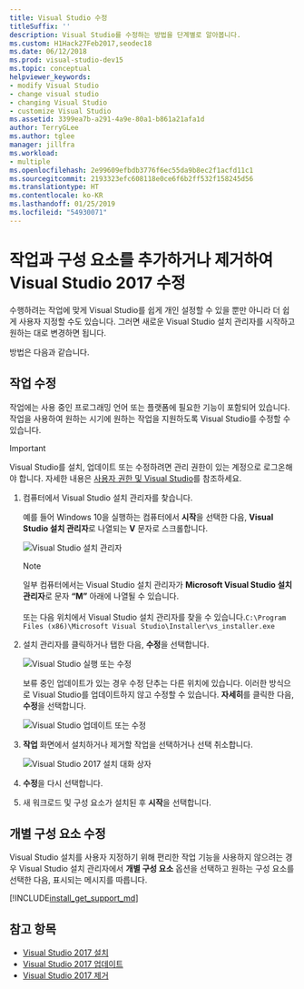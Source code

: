 ```yaml
---
title: Visual Studio 수정
titleSuffix: ''
description: Visual Studio를 수정하는 방법을 단계별로 알아봅니다.
ms.custom: H1Hack27Feb2017,seodec18
ms.date: 06/12/2018
ms.prod: visual-studio-dev15
ms.topic: conceptual
helpviewer_keywords:
- modify Visual Studio
- change visual studio
- changing Visual Studio
- customize Visual Studio
ms.assetid: 3399ea7b-a291-4a9e-80a1-b861a21afa1d
author: TerryGLee
ms.author: tglee
manager: jillfra
ms.workload:
- multiple
ms.openlocfilehash: 2e99609efbdb3776f6ec55da9b8ec2f1acfd11c1
ms.sourcegitcommit: 2193323efc608118e0ce6f6b2ff532f158245d56
ms.translationtype: HT
ms.contentlocale: ko-KR
ms.lasthandoff: 01/25/2019
ms.locfileid: "54930071"
---
```

# <a name="modify-visual-studio-2017-by-adding-or-removing-workloads-and-components"></a>작업과 구성 요소를 추가하거나 제거하여 Visual Studio 2017 수정

수행하려는 작업에 맞게 Visual Studio를 쉽게 개인 설정할 수 있을 뿐만 아니라 더 쉽게 사용자 지정할 수도 있습니다. 그러면 새로운 Visual Studio 설치 관리자를 시작하고 원하는 대로 변경하면 됩니다.

방법은 다음과 같습니다.

## <a name="modify-workloads"></a>작업 수정

 작업에는 사용 중인 프로그래밍 언어 또는 플랫폼에 필요한 기능이 포함되어 있습니다. 작업을 사용하여 원하는 시기에 원하는 작업을 지원하도록 Visual Studio를 수정할 수 있습니다.

>[!IMPORTANT]
>Visual Studio를 설치, 업데이트 또는 수정하려면 관리 권한이 있는 계정으로 로그온해야 합니다. 자세한 내용은 [사용자 권한 및 Visual Studio](../ide/user-permissions-and-visual-studio.md)를 참조하세요.

1. 컴퓨터에서 Visual Studio 설치 관리자를 찾습니다.

     예를 들어 Windows 10을 실행하는 컴퓨터에서 **시작**을 선택한 다음, **Visual Studio 설치 관리자**로 나열되는 **V** 문자로 스크롤합니다.

     ![Visual Studio 설치 관리자](media/vs2017-locate-the-visual-studio-installer.PNG "Microsoft Visual Studio 설치 관리자 찾기")

     >[!NOTE]
     >일부 컴퓨터에서는 Visual Studio 설치 관리자가 **Microsoft Visual Studio 설치 관리자**로 문자 **“M”** 아래에 나열될 수 있습니다.<br/><br/> 또는 다음 위치에서 Visual Studio 설치 관리자를 찾을 수 있습니다.`C:\Program Files (x86)\Microsoft Visual Studio\Installer\vs_installer.exe`

2. 설치 관리자를 클릭하거나 탭한 다음, **수정**을 선택합니다.

     ![Visual Studio 실행 또는 수정](media/modify-visual-studio.png "Visual Studio 2017 수정")

     보류 중인 업데이트가 있는 경우 수정 단추는 다른 위치에 있습니다. 이러한 방식으로 Visual Studio를 업데이트하지 않고 수정할 수 있습니다. **자세히**를 클릭한 다음, **수정**을 선택합니다.

     ![Visual Studio 업데이트 또는 수정](media/modify-or-update-visual-studio.png "Visual Studio 2017 업데이트 또는 수정")

3. **작업** 화면에서 설치하거나 제거할 작업을 선택하거나 선택 취소합니다.

    ![Visual Studio 2017 설치 대화 상자](media/vs2017-modify-workloads.PNG "Visual Studio 2017에서 작업 선택")

4. **수정**을 다시 선택합니다.

5. 새 워크로드 및 구성 요소가 설치된 후 **시작**을 선택합니다.

## <a name="modify-individual-components"></a>개별 구성 요소 수정

Visual Studio 설치를 사용자 지정하기 위해 편리한 작업 기능을 사용하지 않으려는 경우 Visual Studio 설치 관리자에서 **개별 구성 요소** 옵션을 선택하고 원하는 구성 요소를 선택한 다음, 표시되는 메시지를 따릅니다.

[!INCLUDE[install_get_support_md](includes/install_get_support_md.md)]

## <a name="see-also"></a>참고 항목

* [Visual Studio 2017 설치](install-visual-studio.md)
* [Visual Studio 2017 업데이트](update-visual-studio.md)
* [Visual Studio 2017 제거](uninstall-visual-studio.md)

